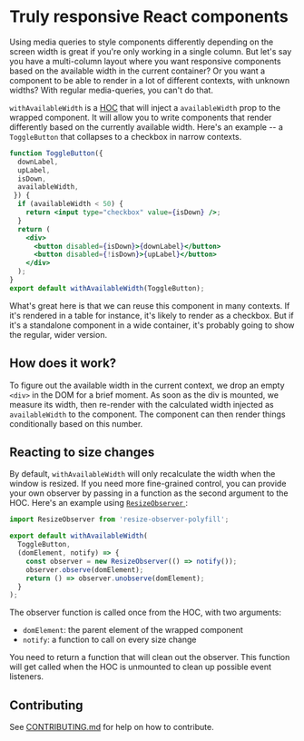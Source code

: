 # Truly responsive React components

Using media queries to style components differently depending on the screen width is great if you're only working in a single column. But let's say you have a multi-column layout where you want responsive components based on the available width in the current container? Or you want a component to be able to render in a lot of different contexts, with unknown widths? With regular media-queries, you can't do that.

`withAvailableWidth` is a [HOC](https://facebook.github.io/react/docs/higher-order-components.html) that will inject a `availableWidth` prop to the wrapped component. It will allow you to write components that render differently based on the currently available width. Here's an example -- a `ToggleButton` that collapses to a checkbox in narrow contexts.

```jsx
function ToggleButton({
  downLabel,
  upLabel,
  isDown,
  availableWidth,
 }) {
  if (availableWidth < 50) {
    return <input type="checkbox" value={isDown} />;
  }
  return (
    <div>
      <button disabled={isDown}>{downLabel}</button>
      <button disabled={!isDown}>{upLabel}</button>
    </div>
  );
}
export default withAvailableWidth(ToggleButton);
```

What's great here is that we can reuse this component in many contexts. If it's rendered in a table for instance, it's likely to render as a checkbox. But if it's a standalone component in a wide container, it's probably going to show the regular, wider version.

## How does it work?

To figure out the available width in the current context, we drop an empty `<div>` in the DOM for a brief moment. As soon as the div is mounted, we measure its width, then re-render with the calculated width injected as `availableWidth` to the component. The component can then render things conditionally based on this number.

## Reacting to size changes

By default, `withAvailableWidth` will only recalculate the width when the
window is resized. If you need more fine-grained control, you can provide your
own observer by passing in a function as the second argument to the HOC. Here's
an example using [`ResizeObserver`
](https://github.com/que-etc/resize-observer-polyfill):

```jsx
import ResizeObserver from 'resize-observer-polyfill';

export default withAvailableWidth(
  ToggleButton,
  (domElement, notify) => {
    const observer = new ResizeObserver(() => notify());
    observer.observe(domElement);
    return () => observer.unobserve(domElement);
  }
);
```

The observer function is called once from the HOC, with two arguments:
- `domElement`: the parent element of the wrapped component
- `notify`: a function to call on every size change

You need to return a function that will clean out the observer. This function
will get called when the HOC is unmounted to clean up possible event listeners.

## Contributing

See [CONTRIBUTING.md](CONTRIBUTING.md) for help on how to contribute.
